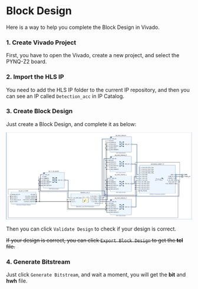 # Block Design
Here is a way to help you complete the Block Design in Vivado.

### 1. Create Vivado Project

First, you have to open the Vivado, create a new project, and select the PYNQ-Z2 board.

### 2. Import the HLS IP

You need to add the HLS IP folder to the current IP repository, and then you can see an IP called `Detection_acc` in IP Catalog.

### 3. Create Block Design

Just create a Block Design, and complete it as below:

![bd_0](images/bd_0.jpg)

Then you can click `Validate Design` to check if your design is correct.

~~If your design is correct, you can click `Export Block Design` to get the **tcl** file.~~

### 4. Generate Bitstream

Just click `Generate Bitstream`, and wait a moment,  you will get the **bit** and **hwh** file.